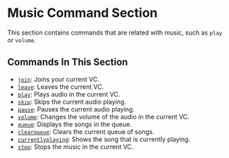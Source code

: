 # Music Command Section
This section contains commands that are related with music, such as `play` or `volume`.
## Commands In This Section
* [`join`](https://xf8b.github.io/documentation/xf8bot/commands/music/join/): Joins your current VC.  
* [`leave`](https://xf8b.github.io/documentation/xf8bot/commands/music/leave): Leaves the current VC.
* [`play`](https://xf8b.github.io/documentation/xf8bot/commands/music/play/): Plays audio in the current VC.
* [`skip`](https://xf8b.github.io/documentation/xf8bot/commands/music/skip): Skips the current audio playing.
* [`pause`](https://xf8b.github.io/documentation/xf8bot/commands/music/pause): Pauses the current audio playing.
* [`volume`](https://xf8b.github.io/documentation/xf8bot/commands/music/volume/): Changes the volume of the audio in the current VC.
* [`queue`](https://xf8b.github.io/documentation/xf8bot/commands/music/queue/): Displays the songs in the queue.
* [`clearqueue`](https://xf8b.github.io/documentation/xf8bot/commands/music/clearqueue/): Clears the current queue of songs.
* [`currentlyplaying`](https://xf8b.github.io/documentation/xf8bot/commands/music/currentlyplaying/): Shows the song that is currently playing.
* [`stop`](https://xf8b.github.io/documentation/xf8bot/commands/music/stop/): Stops the music in the current VC.
